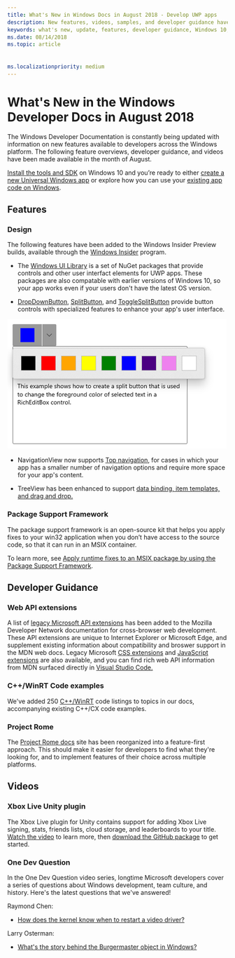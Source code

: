 ```yaml
---
title: What's New in Windows Docs in August 2018 - Develop UWP apps
description: New features, videos, samples, and developer guidance have been added to the Windows 10 developer documentation for August 2018.
keywords: what's new, update, features, developer guidance, Windows 10, august
ms.date: 08/14/2018
ms.topic: article


ms.localizationpriority: medium
---
```

# What's New in the Windows Developer Docs in August 2018

The Windows Developer Documentation is constantly being updated with information on new features available to developers across the Windows platform. The following feature overviews, developer guidance, and videos have been made available in the month of August.

[Install the tools and SDK](https://developer.microsoft.com/windows/downloads#_blank) on Windows 10 and you’re ready to either [create a new Universal Windows app](../get-started/create-uwp-apps.md) or explore how you can use your [existing app code on Windows](../porting/index.md).

## Features

### Design

The following features have been added to the Windows Insider Preview builds, available through the [Windows Insider](https://insider.windows.com/) program.

* The [Windows UI Library](/uwp/toolkits/winui/) is a set of NuGet packages that provide controls and other user interfact elements for UWP apps. These packages are also compatable with earlier versions of Windows 10, so your app works even if your users don't have the latest OS version.

* [DropDownButton](../design/controls-and-patterns/buttons.md#create-a-drop-down-button), [SplitButton](../design/controls-and-patterns/buttons.md#create-a-split-button), and [ToggleSplitButton](../design/controls-and-patterns/buttons.md#create-a-toggle-split-button) provide button controls with specialized features to enhance your app's user interface.

![A split button for selecting foreground color](images/split-button-rtb.png)

* NavigationView now supports [Top navigation](/windows/apps/design/controls-and-patterns/navigationview), for cases in which your app has a smaller number of navigation options and require more space for your app's content.

* TreeView has been enhanced to support [data binding, item templates, and drag and drop.](../design/controls-and-patterns/tree-view.md)

### Package Support Framework

The package support framework is an open-source kit that helps you apply fixes to your win32 application when you don’t have access to the source code, so that it can run in an MSIX container.

To learn more, see [Apply runtime fixes to an MSIX package by using the Package Support Framework](/windows/msix/psf/package-support-framework).

## Developer Guidance

### Web API extensions

A list of [legacy Microsoft API extensions](https://developer.mozilla.org/docs/Web/API/Microsoft_API_extensions) has been added to the Mozilla Developer Network documentation for cross-browser web development. These API extensions are unique to Internet Explorer or Microsoft Edge, and supplement existing information about compatibility and broswer support in the MDN web docs. Legacy Microsoft [CSS extensions](https://developer.mozilla.org/docs/Web/CSS/Microsoft_Extensions) and [JavaScript extensions](https://developer.mozilla.org/docs/Web/JavaScript/Microsoft_JavaScript_extensions) are also available, and you can find rich web API information from MDN surfaced directly in [Visual Studio Code.](https://code.visualstudio.com/updates/v1_25#_new-css-pseudo-selectors-and-pseudo-elements-from-mdn)

### C++/WinRT Code examples

We've added 250 [C++/WinRT](../cpp-and-winrt-apis/index.md) code listings to topics in our docs, accompanying existing C++/CX code examples.

### Project Rome

The [Project Rome docs](/windows/project-rome/) site has been reorganized into a feature-first approach. This should make it easier for developers to find what they're looking for, and to implement features of their choice across multiple platforms.

## Videos

### Xbox Live Unity plugin

The Xbox Live plugin for Unity contains support for adding Xbox Live signing, stats, friends lists, cloud storage, and leaderboards to your title. [Watch the video](https://youtu.be/fVQZ-YgwNpY) to learn more, then [download the GitHub package](/gaming/xbox-live/get-started/setup-ide/creators/unity-win10/live-cr-unity-win10-nav?WT.mc_id=windowsdocs-twi) to get started.

### One Dev Question

In the One Dev Question video series, longtime Microsoft developers cover a series of questions about Windows development, team culture, and history. Here's the latest questions that we've answered!

Raymond Chen:

* [How does the kernel know when to restart a video driver?](https://youtu.be/3SNAdyO1l5c)

Larry Osterman:

* [What's the story behind the Burgermaster object in Windows?](https://youtu.be/0TDSbyAIvX0)